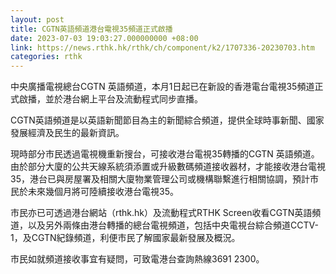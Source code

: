 ```yaml
---
layout: post
title: CGTN英語頻道港台電視35頻道正式啟播
date: 2023-07-03 19:03:27.000000000 +08:00
link: https://news.rthk.hk/rthk/ch/component/k2/1707336-20230703.htm
categories: rthk
---
```


中央廣播電視總台CGTN 英語頻道，本月1日起已在新設的香港電台電視35頻道正式啟播，並於港台網上平台及流動程式同步直播。

CGTN英語頻道是以英語新聞節目為主的新聞綜合頻道，提供全球時事新聞、國家發展經濟及民生的最新資訊。

現時部分市民透過電視機重新搜台，可接收港台電視35轉播的CGTN 英語頻道。由於部分大廈的公共天線系統須添置或升級數碼頻道接收器材，才能接收港台電視35，港台已與房屋署及相關大廈物業管理公司或機構聯繫進行相關協調，預計市民於未來幾個月將可陸續接收港台電視35。

市民亦已可透過港台網站（rthk.hk）及流動程式RTHK Screen收看CGTN英語頻道，以及另外兩條由港台轉播的總台電視頻道，包括中央電視台綜合頻道CCTV-1，及CGTN紀錄頻道，利便市民了解國家最新發展及概況。

市民如就頻道接收事宜有疑問，可致電港台查詢熱線3691 2300。
